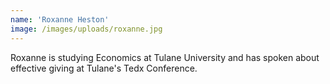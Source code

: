 ```yaml
---
name: 'Roxanne Heston'
image: /images/uploads/roxanne.jpg
---
```

Roxanne is studying Economics at Tulane University and has spoken about effective giving at Tulane's Tedx Conference.